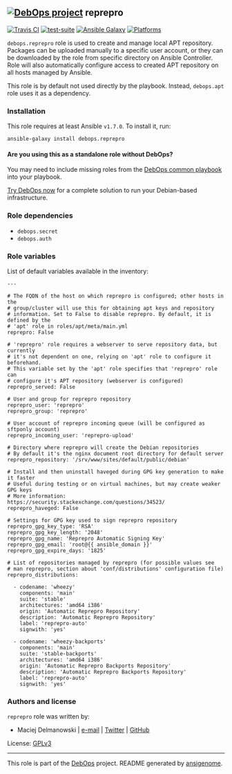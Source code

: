 
## [![DebOps project](http://debops.org/images/debops-small.png)](http://debops.org) reprepro



[![Travis CI](http://img.shields.io/travis/debops/ansible-reprepro.svg?style=flat)](http://travis-ci.org/debops/ansible-reprepro) [![test-suite](http://img.shields.io/badge/test--suite-ansible--reprepro-blue.svg?style=flat)](https://github.com/debops/test-suite/tree/master/ansible-reprepro/)  [![Ansible Galaxy](http://img.shields.io/badge/galaxy-debops.reprepro-660198.svg?style=flat)](https://galaxy.ansible.com/list#/roles/1593) [![Platforms](http://img.shields.io/badge/platforms-debian%20|%20ubuntu-lightgrey.svg?style=flat)](#)






`debops.reprepro` role is used to create and manage local APT repository.
Packages can be uploaded manually to a specific user account, or they can
be downloaded by the role from specific directory on Ansible Controller.
Role will also automatically configure access to created APT repository on
all hosts managed by Ansible.

This role is by default not used directly by the playbook. Instead,
`debops.apt` role uses it as a dependency.





### Installation

This role requires at least Ansible `v1.7.0`. To install it, run:

    ansible-galaxy install debops.reprepro

#### Are you using this as a standalone role without DebOps?

You may need to include missing roles from the [DebOps common
playbook](https://github.com/debops/debops-playbooks/blob/master/playbooks/common.yml)
into your playbook.

[Try DebOps now](https://github.com/debops/debops) for a complete solution to run your Debian-based infrastructure.





### Role dependencies

- `debops.secret`
- `debops.auth`





### Role variables

List of default variables available in the inventory:

    ---
    
    # The FQDN of the host on which reprepro is configured; other hosts in the
    # group/cluster will use this for obtaining apt keys and repository
    # information. Set to False to disable reprepro. By default, it is defined by the
    # 'apt' role in roles/apt/meta/main.yml
    reprepro: False
    
    # 'reprepro' role requires a webserver to serve repository data, but currently
    # it's not dependent on one, relying on 'apt' role to configure it beforehand.
    # This variable set by the 'apt' role specifies that 'reprepro' role can
    # configure it's APT repository (webserver is configured)
    reprepro_served: False
    
    # User and group for reprepro repository
    reprepro_user: 'reprepro'
    reprepro_group: 'reprepro'
    
    # User account of reprepro incoming queue (will be configured as sftponly account)
    reprepro_incoming_user: 'reprepro-upload'
    
    # Directory where reprepro will create the Debian repositories
    # By default it's the nginx document root directory for default server
    reprepro_repository: '/srv/www/sites/default/public/debian'
    
    # Install and then uninstall haveged during GPG key generation to make it faster
    # Useful during testing or on virtual machines, but may create weaker GPG keys
    # More information: https://security.stackexchange.com/questions/34523/
    reprepro_haveged: False
    
    # Settings for GPG key used to sign reprepro repository
    reprepro_gpg_key_type: 'RSA'
    reprepro_gpg_key_length: '2048'
    reprepro_gpg_name: 'Reprepro Automatic Signing Key'
    reprepro_gpg_email: 'root@{{ ansible_domain }}'
    reprepro_gpg_expire_days: '1825'
    
    # List of repositories managed by reprepro (for possible values see
    # man reprepro, section about 'conf/distributions' configuration file)
    reprepro_distributions:
    
      - codename: 'wheezy'
        components: 'main'
        suite: 'stable'
        architectures: 'amd64 i386'
        origin: 'Automatic Reprepro Repository'
        description: 'Automatic Reprepro Repository'
        label: 'reprepro-auto'
        signwith: 'yes'
    
      - codename: 'wheezy-backports'
        components: 'main'
        suite: 'stable-backports'
        architectures: 'amd64 i386'
        origin: 'Automatic Reprepro Backports Repository'
        description: 'Automatic Reprepro Backports Repository'
        label: 'reprepro-auto'
        signwith: 'yes'









### Authors and license

`reprepro` role was written by:

- Maciej Delmanowski | [e-mail](mailto:drybjed@gmail.com) | [Twitter](https://twitter.com/drybjed) | [GitHub](https://github.com/drybjed)

License: [GPLv3](https://tldrlegal.com/license/gnu-general-public-license-v3-%28gpl-3%29)



***

This role is part of the [DebOps](http://debops.org/) project. README generated by [ansigenome](https://github.com/nickjj/ansigenome/).
